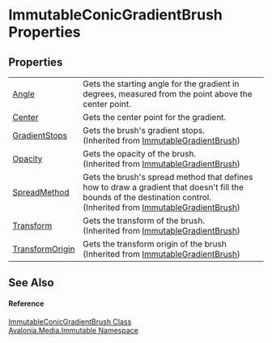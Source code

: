 # ImmutableConicGradientBrush Properties




## Properties
<table>
<tr>
<td><a href="P_Avalonia_Media_Immutable_ImmutableConicGradientBrush_Angle">Angle</a></td>
<td>Gets the starting angle for the gradient in degrees, measured from the point above the center point.</td>
</tr>
<tr>
<td><a href="P_Avalonia_Media_Immutable_ImmutableConicGradientBrush_Center">Center</a></td>
<td>Gets the center point for the gradient.</td>
</tr>
<tr>
<td><a href="P_Avalonia_Media_Immutable_ImmutableGradientBrush_GradientStops">GradientStops</a></td>
<td>Gets the brush's gradient stops.<br />(Inherited from <a href="T_Avalonia_Media_Immutable_ImmutableGradientBrush">ImmutableGradientBrush</a>)</td>
</tr>
<tr>
<td><a href="P_Avalonia_Media_Immutable_ImmutableGradientBrush_Opacity">Opacity</a></td>
<td>Gets the opacity of the brush.<br />(Inherited from <a href="T_Avalonia_Media_Immutable_ImmutableGradientBrush">ImmutableGradientBrush</a>)</td>
</tr>
<tr>
<td><a href="P_Avalonia_Media_Immutable_ImmutableGradientBrush_SpreadMethod">SpreadMethod</a></td>
<td>Gets the brush's spread method that defines how to draw a gradient that doesn't fill the bounds of the destination control.<br />(Inherited from <a href="T_Avalonia_Media_Immutable_ImmutableGradientBrush">ImmutableGradientBrush</a>)</td>
</tr>
<tr>
<td><a href="P_Avalonia_Media_Immutable_ImmutableGradientBrush_Transform">Transform</a></td>
<td>Gets the transform of the brush.<br />(Inherited from <a href="T_Avalonia_Media_Immutable_ImmutableGradientBrush">ImmutableGradientBrush</a>)</td>
</tr>
<tr>
<td><a href="P_Avalonia_Media_Immutable_ImmutableGradientBrush_TransformOrigin">TransformOrigin</a></td>
<td>Gets the transform origin of the brush<br />(Inherited from <a href="T_Avalonia_Media_Immutable_ImmutableGradientBrush">ImmutableGradientBrush</a>)</td>
</tr>
</table>

## See Also


#### Reference
<a href="T_Avalonia_Media_Immutable_ImmutableConicGradientBrush">ImmutableConicGradientBrush Class</a>  
<a href="N_Avalonia_Media_Immutable">Avalonia.Media.Immutable Namespace</a>  
